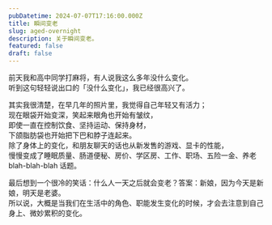 ```yaml
---
pubDatetime: 2024-07-07T17:16:00.000Z
title: 瞬间变老
slug: aged-overnight
description: 关于瞬间变老。
featured: false
draft: false
---
```


前天我和高中同学打麻将，有人说我这么多年没什么变化。<br/>听到这句轻轻说出口的「没什么变化」，我已经很高兴了。

其实我很清楚，在早几年的照片里，我觉得自己年轻又有活力；<br/>现在眼袋开始变深，笑起来眼角也开始有皱纹，<br/>即使一直在控制饮食、坚持运动、保持身材，<br/>下颌脂肪袋也开始把下巴和脖子连起来。<br/>除了身体上的变化，和朋友聊天的话也从新发售的游戏、显卡的性能，<br/>慢慢变成了睡眠质量、肠道便秘、房价、学区房、工作、职场、五险一金、养老 blah-blah-blah 话题。

最后想到一个很冷的笑话：什么人一天之后就会变老？答案：新娘，因为今天是新娘，明天是老婆。<br/>所以说，大概是当我们在生活中的角色、职能发生变化的时候，才会去注意到自己身上、微妙累积的变化。
